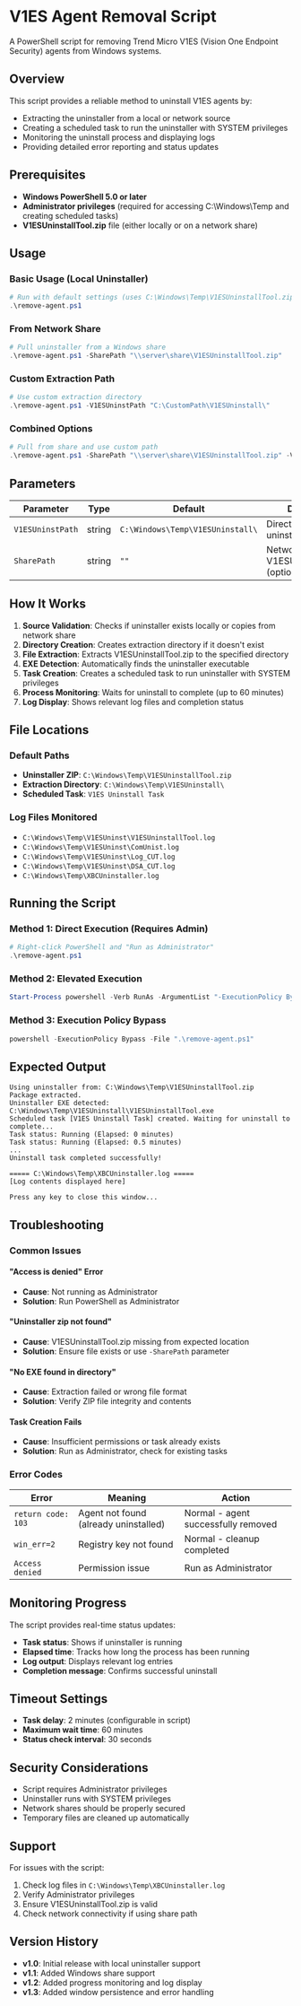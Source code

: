 # V1ES Agent Removal Script

A PowerShell script for removing Trend Micro V1ES (Vision One Endpoint Security) agents from Windows systems.

## Overview

This script provides a reliable method to uninstall V1ES agents by:
- Extracting the uninstaller from a local or network source
- Creating a scheduled task to run the uninstaller with SYSTEM privileges
- Monitoring the uninstall process and displaying logs
- Providing detailed error reporting and status updates

## Prerequisites

- **Windows PowerShell 5.0 or later**
- **Administrator privileges** (required for accessing C:\Windows\Temp and creating scheduled tasks)
- **V1ESUninstallTool.zip** file (either locally or on a network share)

## Usage

### Basic Usage (Local Uninstaller)

```powershell
# Run with default settings (uses C:\Windows\Temp\V1ESUninstallTool.zip)
.\remove-agent.ps1
```

### From Network Share

```powershell
# Pull uninstaller from a Windows share
.\remove-agent.ps1 -SharePath "\\server\share\V1ESUninstallTool.zip"
```

### Custom Extraction Path

```powershell
# Use custom extraction directory
.\remove-agent.ps1 -V1ESUninstPath "C:\CustomPath\V1ESUninstall\"
```

### Combined Options

```powershell
# Pull from share and use custom path
.\remove-agent.ps1 -SharePath "\\server\share\V1ESUninstallTool.zip" -V1ESUninstPath "C:\CustomPath\V1ESUninstall\"
```

## Parameters

| Parameter | Type | Default | Description |
|-----------|------|---------|-------------|
| `V1ESUninstPath` | string | `C:\Windows\Temp\V1ESUninstall\` | Directory to extract uninstaller files |
| `SharePath` | string | `""` | Network path to V1ESUninstallTool.zip (optional) |

## How It Works

1. **Source Validation**: Checks if uninstaller exists locally or copies from network share
2. **Directory Creation**: Creates extraction directory if it doesn't exist
3. **File Extraction**: Extracts V1ESUninstallTool.zip to the specified directory
4. **EXE Detection**: Automatically finds the uninstaller executable
5. **Task Creation**: Creates a scheduled task to run uninstaller with SYSTEM privileges
6. **Process Monitoring**: Waits for uninstall to complete (up to 60 minutes)
7. **Log Display**: Shows relevant log files and completion status

## File Locations

### Default Paths
- **Uninstaller ZIP**: `C:\Windows\Temp\V1ESUninstallTool.zip`
- **Extraction Directory**: `C:\Windows\Temp\V1ESUninstall\`
- **Scheduled Task**: `V1ES Uninstall Task`

### Log Files Monitored
- `C:\Windows\Temp\V1ESUninst\V1ESUninstallTool.log`
- `C:\Windows\Temp\V1ESUninst\ComUnist.log`
- `C:\Windows\Temp\V1ESUninst\Log_CUT.log`
- `C:\Windows\Temp\V1ESUninst\DSA_CUT.log`
- `C:\Windows\Temp\XBCUninstaller.log`

## Running the Script

### Method 1: Direct Execution (Requires Admin)
```powershell
# Right-click PowerShell and "Run as Administrator"
.\remove-agent.ps1
```

### Method 2: Elevated Execution
```powershell
Start-Process powershell -Verb RunAs -ArgumentList "-ExecutionPolicy Bypass -File `"$PWD\remove-agent.ps1`""
```

### Method 3: Execution Policy Bypass
```powershell
powershell -ExecutionPolicy Bypass -File ".\remove-agent.ps1"
```

## Expected Output

```
Using uninstaller from: C:\Windows\Temp\V1ESUninstallTool.zip
Package extracted.
Uninstaller EXE detected: C:\Windows\Temp\V1ESUninstall\V1ESUninstallTool.exe
Scheduled task [V1ES Uninstall Task] created. Waiting for uninstall to complete...
Task status: Running (Elapsed: 0 minutes)
Task status: Running (Elapsed: 0.5 minutes)
...
Uninstall task completed successfully!

===== C:\Windows\Temp\XBCUninstaller.log =====
[Log contents displayed here]

Press any key to close this window...
```

## Troubleshooting

### Common Issues

#### "Access is denied" Error
- **Cause**: Not running as Administrator
- **Solution**: Run PowerShell as Administrator

#### "Uninstaller zip not found"
- **Cause**: V1ESUninstallTool.zip missing from expected location
- **Solution**: Ensure file exists or use `-SharePath` parameter

#### "No EXE found in directory"
- **Cause**: Extraction failed or wrong file format
- **Solution**: Verify ZIP file integrity and contents

#### Task Creation Fails
- **Cause**: Insufficient permissions or task already exists
- **Solution**: Run as Administrator, check for existing tasks

### Error Codes

| Error | Meaning | Action |
|-------|---------|--------|
| `return code: 103` | Agent not found (already uninstalled) | Normal - agent successfully removed |
| `win_err=2` | Registry key not found | Normal - cleanup completed |
| `Access denied` | Permission issue | Run as Administrator |

## Monitoring Progress

The script provides real-time status updates:
- **Task status**: Shows if uninstaller is running
- **Elapsed time**: Tracks how long the process has been running
- **Log output**: Displays relevant log entries
- **Completion message**: Confirms successful uninstall

## Timeout Settings

- **Task delay**: 2 minutes (configurable in script)
- **Maximum wait time**: 60 minutes
- **Status check interval**: 30 seconds

## Security Considerations

- Script requires Administrator privileges
- Uninstaller runs with SYSTEM privileges
- Network shares should be properly secured
- Temporary files are cleaned up automatically

## Support

For issues with the script:
1. Check log files in `C:\Windows\Temp\XBCUninstaller.log`
2. Verify Administrator privileges
3. Ensure V1ESUninstallTool.zip is valid
4. Check network connectivity if using share path

## Version History

- **v1.0**: Initial release with local uninstaller support
- **v1.1**: Added Windows share support
- **v1.2**: Added progress monitoring and log display
- **v1.3**: Added window persistence and error handling 
